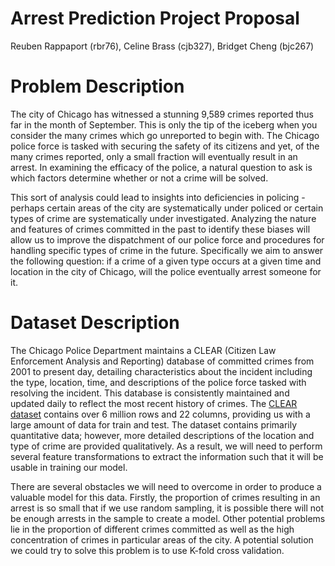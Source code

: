 # Arrest Prediction Project Proposal
Reuben Rappaport (rbr76), Celine Brass (cjb327), Bridget Cheng (bjc267)

# Problem Description
The city of Chicago has witnessed a stunning 9,589 crimes reported thus far in the month of September. This is only the tip of the iceberg when you consider the many crimes which go unreported to begin with. The Chicago police force is tasked with securing the safety of its citizens and yet, of the many crimes reported, only a small fraction will eventually result in an arrest. In examining the efficacy of the police, a natural question to ask is which factors determine whether or not a crime will be solved. 

This sort of analysis could lead to insights into deficiencies in policing - perhaps certain areas of the city are systematically under policed or certain types of crime are systematically under investigated. Analyzing the nature and features of crimes committed in the past to identify these biases will allow us to improve the dispatchment of our police force and procedures for handling specific types of crime in the future. Specifically we aim to answer the following question: if a crime of a given type occurs at a given time and location in the city of Chicago, will the police eventually arrest someone for it.

# Dataset Description
The Chicago Police Department maintains a CLEAR (Citizen Law Enforcement Analysis and Reporting) database of committed crimes from 2001 to present day, detailing characteristics about the incident including the type, location, time, and descriptions of the police force tasked with resolving the incident. This database is consistently maintained and updated daily to reflect the most recent history of crimes. The [CLEAR dataset](https://data.cityofchicago.org/Public-Safety/Crimes-2001-to-present/ijzp-q8t2) contains over 6 million rows and 22 columns, providing us with a large amount of data for train and test. The dataset contains primarily quantitative data; however, more detailed descriptions of the location and type of crime are provided qualitatively. As a result, we will need to perform several feature transformations to extract the information such that it will be usable in training our model. 

There are several obstacles we will need to overcome in order to produce a valuable model for this data. Firstly, the proportion of crimes resulting in an arrest is so small that if we use random sampling, it is possible there will not be enough arrests in the sample to create a model. Other potential problems lie in the proportion of different crimes committed as well as the high concentration of crimes in particular areas of the city. A potential solution we could try to solve this problem is to use K-fold cross validation. 
